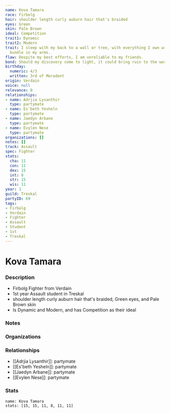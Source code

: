 ```yaml
---
name: Kova Tamara
race: Firbolg
hair: shoulder length curly auburn hair that's braided
eyes: Green
skin: Pale Brown
ideal: Competition
trait1: Dynamic
trait2: Modern
trait: I sleep with my back to a wall or tree, with everything I own wrapped in a
  bundle in my arms.
flaw: Despite my best efforts, I am unreliable to my friends.
bond: Should my discovery come to light, it could bring ruin to the world.
birthday:
  numeric: 4/3
  written: 3rd of Moradent
origin: Verdain
voice: null
relevance: 0
relationships:
- name: Adrjia Lysanthir
  type: partymate
- name: Es'beth Yesheln
  type: partymate
- name: Jaedyn Arbane
  type: partymate
- name: Evylen Nese
  type: partymate
organizations: []
notes: []
track: Assault
spec: Fighter
stats:
  cha: 11
  con: 11
  dex: 15
  int: 8
  str: 15
  wis: 11
year: 1
guild: Treskal
partyID: 69
tags:
- Firbolg
- Verdain
- Fighter
- Assault
- Student
- 1st
- Treskal
---
```

# Kova Tamara
### Description
- Firbolg Fighter from Verdain
- 1st year Assault student in Treskal
- shoulder length curly auburn hair that's braided, Green eyes, and Pale Brown skin
- Is Dynamic and Modern, and has Competition as their ideal

### Notes

### Organizations

### Relationships
- [[Adrjia Lysanthir]]: partymate
- [[Es'beth Yesheln]]: partymate
- [[Jaedyn Arbane]]: partymate
- [[Evylen Nese]]: partymate

### Stats
```statblock
name: Kova Tamara
stats: [15, 15, 11, 8, 11, 11]
```